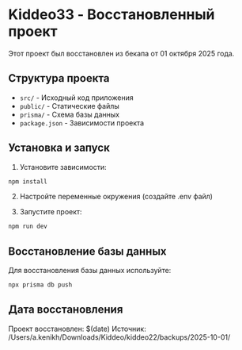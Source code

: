# Kiddeo33 - Восстановленный проект

Этот проект был восстановлен из бекапа от 01 октября 2025 года.

## Структура проекта

- `src/` - Исходный код приложения
- `public/` - Статические файлы
- `prisma/` - Схема базы данных
- `package.json` - Зависимости проекта

## Установка и запуск

1. Установите зависимости:
```bash
npm install
```

2. Настройте переменные окружения (создайте .env файл)

3. Запустите проект:
```bash
npm run dev
```

## Восстановление базы данных

Для восстановления базы данных используйте:
```bash
npx prisma db push
```

## Дата восстановления

Проект восстановлен: $(date)
Источник: /Users/a.kenikh/Downloads/Kiddeo/kiddeo22/backups/2025-10-01/
